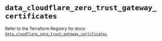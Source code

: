# `data_cloudflare_zero_trust_gateway_certificates`

Refer to the Terraform Registry for docs: [`data_cloudflare_zero_trust_gateway_certificates`](https://registry.terraform.io/providers/cloudflare/cloudflare/5.7.1/docs/data-sources/zero_trust_gateway_certificates).
